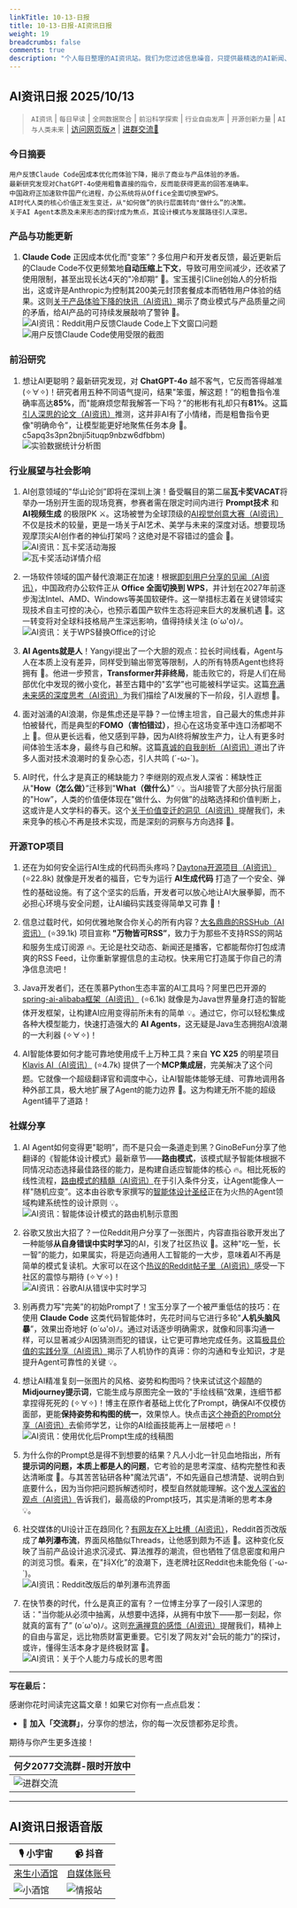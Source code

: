 ```yaml
---
linkTitle: 10-13-日报
title: 10-13-日报-AI资讯日报
weight: 19
breadcrumbs: false
comments: true
description: "个人每日整理的AI资讯站。我们为您过滤信息噪音，只提供最精选的AI新闻、最实用的AI工具与AI教程，助您高效获取人工智能领域的前沿动态"
---
```


## AI资讯日报 2025/10/13

>  `AI资讯` | `每日早读` | `全网数据聚合` | `前沿科学探索` | `行业自由发声` | `开源创新力量` | `AI与人类未来` | [访问网页版↗️](https://ai.hubtoday.app/) | [进群交流🤙](https://source.hubtoday.app/logo/wechat-me.png)



### **今日摘要**

```
用户反馈Claude Code因成本优化而体验下降，揭示了商业与产品体验的矛盾。
最新研究发现对ChatGPT-4o使用粗鲁直接的指令，反而能获得更高的回答准确率。
中国政府正加速软件国产化进程，办公系统将从Office全面切换至WPS。
AI时代人类的核心价值正发生变迁，从"如何做”的执行层面转向"做什么”的决策。
关于AI Agent本质及未来形态的探讨成为焦点，其设计模式与发展路径引人深思。
```



### 产品与功能更新

1.  **Claude Code** 正因成本优化而"变笨”？多位用户和开发者反馈，最近更新后的Claude Code不仅更频繁地**自动压缩上下文**，导致可用空间减少，还收紧了使用限制，甚至出现长达4天的"冷却期” 🥶。宝玉援引Cline创始人的分析指出，这或许是Anthropic为控制其200美元封顶套餐成本而牺牲用户体验的结果。这则[关于产品体验下降的快讯（AI资讯）](https://x.com/dotey/status/1977081742805942291)揭示了商业模式与产品质量之间的矛盾，给AI产品的可持续发展敲响了警钟 🤔。<br/>![AI资讯：Reddit用户反馈Claude Code上下文窗口问题](https://source.hubtoday.app/images/2025/10/news_01k7cfe9zwfx4be2b0c6cznhvc.avif)<br/>![用户反馈Claude Code使用受限的截图](https://source.hubtoday.app/images/2025/10/news_01k7cferc5fp8tq83q0yjc3swj.avif)

### 前沿研究

1.  想让AI更聪明？最新研究发现，对 **ChatGPT-4o** 越不客气，它反而答得越准 (✧∀✧)！研究者用五种不同语气提问，结果"笨蛋，解这题！”的粗鲁指令准确率高达**85%**，而"能麻烦您帮我解答一下吗？”的彬彬有礼却只有**81%**。这篇[引人深思的论文（AI资讯）](https://arxiv.org/pdf/2510.04950)推测，这并非AI有了小情绪，而是粗鲁指令更像"明确命令”，让模型能更好地聚焦任务本身 🤔。c5apq3s3pn2bnji5ituqp9nbzw6dfbbm)<br/>![实验数据统计分析图](https://source.hubtoday.app/images/2025/10/news_01k7cfezk8fr58sfvxrmz8qx5d.avif)

### 行业展望与社会影响

1.  AI创意领域的"华山论剑”即将在深圳上演！备受瞩目的第二届**瓦卡奖VACAT**将举办一场别开生面的现场竞赛，参赛者需在限定时间内进行 **Prompt技术** 和 **AI视频生成** 的极限PK ⚔️。这场被誉为全球顶级的[AI视觉创意大赛（AI资讯）](https://x.com/vista8/status/1977342685242679806)不仅是技术的较量，更是一场关于AI艺术、美学与未来的深度对话。想要现场观摩顶尖AI创作者的神仙打架吗？这绝对是不容错过的盛会 🤔。<br/>![AI资讯：瓦卡奖活动海报](https://source.hubtoday.app/images/2025/10/news_01k7cff7yefkca1rxdh5qs8jgy.avif)<br/>![瓦卡奖活动详情介绍](https://source.hubtoday.app/images/2025/10/news_01k7cfffnefrj8qcf0xsh1ca9p.avif)

2.  一场软件领域的国产替代浪潮正在加速！根据[即刻用户分享的见闻（AI资讯）](https://m.okjike.com/originalPosts/68eb80fb1ed9b53c78d80a28)，中国政府办公软件正从 **Office 全面切换到 WPS**，并计划在2027年前逐步淘汰Intel、AMD、Windows等美国软硬件。这一举措标志着在关键领域实现技术自主可控的决心，也预示着国产软件生态将迎来巨大的发展机遇 🚀。这一转变将对全球科技格局产生深远影响，值得持续关注 (o´ω'o)ﾉ。<br/>![AI资讯：关于WPS替换Office的讨论](https://source.hubtoday.app/images/2025/10/news_01k7cffsfzemttjkan75xvbh0n.avif)

3.  **AI Agents就是人**！Yangyi提出了一个大胆的观点：拉长时间线看，Agent与人在本质上没有差异，同样受到输出带宽等限制，人的所有特质Agent也终将拥有 🤯。他进一步预言，**Transformer并非终局**，能击败它的，将是人们在局部优化中发现的微小变化，甚至古籍中的"玄学”也可能被科学证实。这篇[充满未来感的深度思考（AI资讯）](https://x.com/Yangyixxxx/status/1977210533117051021)为我们描绘了AI发展的下一阶段，引人遐想 🚀。

4.  面对汹涌的AI浪潮，你是焦虑还是平静？一位博主坦言，自己最大的焦虑并非怕被替代，而是典型的**FOMO（害怕错过）**，担心在这场变革中连口汤都喝不上 🤔。但从更长远看，他又感到平静，因为AI终将解放生产力，让人有更多时间体验生活本身，最终与自己和解。这篇[真诚的自我剖析（AI资讯）](https://x.com/JamesGoong/status/1977193076151271557)道出了许多人面对技术浪潮时的复杂心态，引人共鸣 (´-ω-`)。

5.  AI时代，什么才是真正的稀缺能力？李继刚的观点发人深省：稀缺性正从"**How（怎么做）**”迁移到"**What（做什么）**” 💡。当AI接管了大部分执行层面的"How”，人类的价值便体现在"做什么、为何做”的战略选择和价值判断上，这或许是人文学科的春天。这个[关于价值变迁的洞见（AI资讯）](https://x.com/lijigang_com/status/1977282284366778531)提醒我们，未来竞争的核心不再是技术实现，而是深刻的洞察与方向选择 🤔。

### 开源TOP项目

1.  还在为如何安全运行AI生成的代码而头疼吗？[Daytona开源项目（AI资讯）](https://github.com/daytonaio/daytona) (⭐22.8k) 就像是开发者的福音，它专为运行 **AI生成代码** 打造了一个安全、弹性的基础设施。有了这个坚实的后盾，开发者可以放心地让AI大展拳脚，而不必担心环境与安全问题，让AI编码实践变得简单又可靠 🚀！

2.  信息过载时代，如何优雅地聚合你关心的所有内容？[大名鼎鼎的RSSHub（AI资讯）](https://github.com/DIYgod/RSSHub) (⭐39.1k) 项目宣称 **"万物皆可RSS”**，致力于为那些不支持RSS的网站和服务生成订阅源 🔥。无论是社交动态、新闻还是播客，它都能帮你打包成清爽的RSS Feed，让你重新掌握信息的主动权。快来用它打造属于你自己的清净信息流吧！

3.  Java开发者们，还在羡慕Python生态丰富的AI工具吗？阿里巴巴开源的 [spring-ai-alibaba框架（AI资讯）](https://github.com/alibaba/spring-ai-alibaba) (⭐6.1k) 就像是为Java世界量身打造的智能体开发框架，让构建AI应用变得前所未有的简单 💡。通过它，你可以轻松集成各种大模型能力，快速打造强大的 **AI Agents**，这无疑是Java生态拥抱AI浪潮的一大利器 (✧∀✧)！

4.  AI智能体要如何才能可靠地使用成千上万种工具？来自 **YC X25** 的明星项目 [Klavis AI（AI资讯）](https://github.com/Klavis-AI/klavis) (⭐4.7k) 提供了一个**MCP集成层**，完美解决了这个问题。它就像一个超级翻译官和调度中心，让AI智能体能够无缝、可靠地调用各种外部工具，极大地扩展了Agent的能力边界 🚀。这为构建无所不能的超级Agent铺平了道路！

### 社媒分享

1.  AI Agent如何变得更"聪明”，而不是只会一条道走到黑？GinoBeFun分享了他翻译的《智能体设计模式》最新章节——**路由模式**，该模式赋予智能体根据不同情况动态选择最佳路径的能力，是构建自适应智能体的核心 🔥。相比死板的线性流程，[路由模式的精髓（AI资讯）](https://x.com/hongming731/status/1977351419037471046)在于引入条件分支，让Agent能像人一样"随机应变”。这本由谷歌专家撰写的[智能体设计圣经](https://github.com/ginobefun/agentic-design-patterns-cn/blob/main/08-Chapter-02-Routing.md)正在为火热的Agent领域构建系统性的设计原则 💡。<br/>![AI资讯：智能体设计模式的路由机制示意图](https://source.hubtoday.app/images/2025/10/news_01k7cfg3zrff8bgnq944xmxd0m.avif)<br/>

2.  谷歌又放出大招了？一位Reddit用户分享了一张图片，内容直指谷歌开发出了一种能够**从自身错误中实时学习**的AI，引发了社区热议 🤯。这种"吃一堑，长一智”的能力，如果属实，将是迈向通用人工智能的一大步，意味着AI不再是简单的模式复读机。大家可以在这个[热议的Reddit帖子里（AI资讯）](https://www.reddit.com/r/artificial/comments/1o4necz/holy_shitgoogle_built_an_ai_that_learns_from_its/)感受一下社区的震惊与期待 (✧∀✧)！<br/>![AI资讯：谷歌AI从错误中实时学习](https://source.hubtoday.app/images/2025/10/news_01k7cfmhymfwpaexwyvrh3tcnk.avif)

3.  别再费力写"完美”的初始Prompt了！宝玉分享了一个被严重低估的技巧：在使用 **Claude Code** 这类代码智能体时，先花时间与它进行多轮"**人机头脑风暴**”，效果出奇地好 (o´ω'o)ﾉ。通过对话逐步明确需求，就像和同事沟通一样，可以显著减少AI因猜测而犯的错误，让它更可靠地完成任务。这篇[极具价值的实践分享（AI资讯）](https://x.com/dotey/status/1977107171188863084)揭示了人机协作的真谛：你的沟通和专业知识，才是提升Agent可靠性的关键 💡。

4.  想让AI精准复刻一张图片的风格、姿势和构图吗？快来试试这个超酷的**Midjourney提示词**，它能生成与原图完全一致的"手绘线稿”效果，连细节都拿捏得死死的 (✧∀✧)！博主在原作者基础上优化了Prompt，确保AI不仅模仿面部，更能**保持姿势和构图的统一**，效果惊人。快点击[这个神奇的Prompt分享（AI资讯）](https://x.com/ZHO_ZHO_ZHO/status/1977259399833158116)去偷师学艺，让你的AI绘画技能再上一层楼吧 🔥！<br/>![AI资讯：使用优化后Prompt生成的线稿图](https://source.hubtoday.app/images/2025/10/news_01k7cfmrgtfqnvdsad8jam6xy0.avif)<br/>

5.  为什么你的Prompt总是得不到想要的结果？凡人小北一针见血地指出，所有**提示词的问题，本质上都是人的问题**，它考验的是思考深度、结构完整性和表达清晰度 🤔。与其苦苦钻研各种"魔法咒语”，不如先逼自己想清楚、说明白到底要什么，因为当你把问题拆解透彻时，模型自然就能理解。这个[发人深省的观点（AI资讯）](https://x.com/frxiaobei/status/1977268416110379240)告诉我们，最高级的Prompt技巧，其实是清晰的思考本身 💡。

6.  社交媒体的UI设计正在趋同化？[有网友在X上吐槽（AI资讯）](https://x.com/Yangyixxxx/status/1977295940240429217)，Reddit首页改版成了**单列瀑布流**，界面风格酷似Threads，让他感到颇为不适 🤔。这种变化反映了当前产品设计追求沉浸式、算法推荐的潮流，但也牺牲了信息密度和用户的浏览习惯。看来，在"抖X化”的浪潮下，连老牌社区Reddit也未能免俗 (´-ω-`)。<br/>![AI资讯：Reddit改版后的单列瀑布流界面](https://source.hubtoday.app/images/2025/10/news_01k7cfmx9kfeqsbnj5rwrmcm47.avif)

7.  在快节奏的时代，什么是真正的富有？一位博主分享了一段引人深思的话："当你能从必须中抽离，从想要中选择，从拥有中放下——那一刻起，你就真的富有了” (o´ω'o)ﾉ。这则[充满禅意的感悟（AI资讯）](https://x.com/hongming731/status/1977252585875947873)提醒我们，精神上的自由与富足，远比物质财富更重要。它引发了网友对"会玩的能力”的探讨，或许，懂得生活本身才是终极财富 🤔。<br/>![AI资讯：关于个人能力与成长的思考图](https://source.hubtoday.app/images/2025/10/news_01k7cfn0gzfv0s52hhtm4jkbw7.avif)




---

**写在最后：**

感谢你花时间读完这篇文章！如果它对你有一点点启发：

- 🚀 **加入「交流群」**，分享你的想法，你的每一次反馈都弥足珍贵。

期待与你产生更多连接！

| **何夕2077交流群-限时开放中**                                     |
| ------------------------------------------------------- |
| ![进群交流](https://source.hubtoday.app/logo/wechat-me.png) |


---

## **AI资讯日报语音版**

| 🎙️ **小宇宙** | 📹 **抖音** |
| --- | --- |
| [来生小酒馆](https://www.xiaoyuzhoufm.com/podcast/683c62b7c1ca9cf575a5030e)  |   [自媒体账号](https://www.douyin.com/user/MS4wLjABAAAAwpwqPQlu38sO38VyWgw9ZjDEnN4bMR5j8x111UxpseHR9DpB6-CveI5KRXOWuFwG)|
| ![小酒馆](https://source.hubtoday.app/logo/f959f7984e9163fc50d3941d79a7f262.md.png) | ![情报站](https://source.hubtoday.app/logo/7fc30805eeb831e1e2baa3a240683ca3.md.png) |


